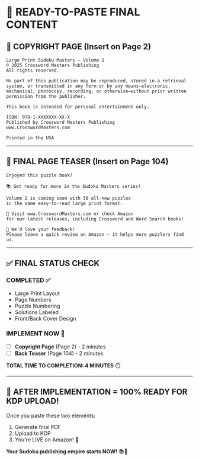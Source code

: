 # 🚀 READY-TO-PASTE FINAL CONTENT

## 📄 COPYRIGHT PAGE (Insert on Page 2)

```
Large Print Sudoku Masters – Volume 1  
© 2025 Crossword Masters Publishing  
All rights reserved.

No part of this publication may be reproduced, stored in a retrieval system, or transmitted in any form or by any means—electronic, mechanical, photocopy, recording, or otherwise—without prior written permission from the publisher.

This book is intended for personal entertainment only.

ISBN: 978-1-XXXXXXX-XX-X  
Published by Crossword Masters Publishing  
www.CrosswordMasters.com

Printed in the USA
```

---

## 📢 FINAL PAGE TEASER (Insert on Page 104)

```
Enjoyed this puzzle book?

📚 Get ready for more in the Sudoku Masters series!

Volume 2 is coming soon with 50 all-new puzzles
in the same easy-to-read large print format.

🛒 Visit www.CrosswordMasters.com or check Amazon  
for our latest releases, including Crossword and Word Search books!

💬 We'd love your feedback!
Please leave a quick review on Amazon — it helps more puzzlers find us.
```

---

## ✅ FINAL STATUS CHECK

### COMPLETED ✅
- Large Print Layout
- Page Numbers  
- Puzzle Numbering
- Solutions Labeled
- Front/Back Cover Design

### IMPLEMENT NOW 🚨
- [ ] **Copyright Page** (Page 2) - 2 minutes
- [ ] **Back Teaser** (Page 104) - 2 minutes

**TOTAL TIME TO COMPLETION: 4 MINUTES** ⏱️

---

## 🏁 AFTER IMPLEMENTATION = 100% READY FOR KDP UPLOAD!

Once you paste these two elements:
1. Generate final PDF
2. Upload to KDP
3. You're LIVE on Amazon! 🎉

**Your Sudoku publishing empire starts NOW!** 📚💪
